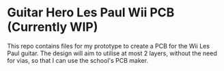 # Guitar Hero Les Paul Wii PCB (Currently WIP)

This repo contains files for my prototype to create a PCB for the Wii Les Paul guitar.
The design will aim to utilise at most 2 layers, without the need for vias, so that I can use the school's PCB maker.
